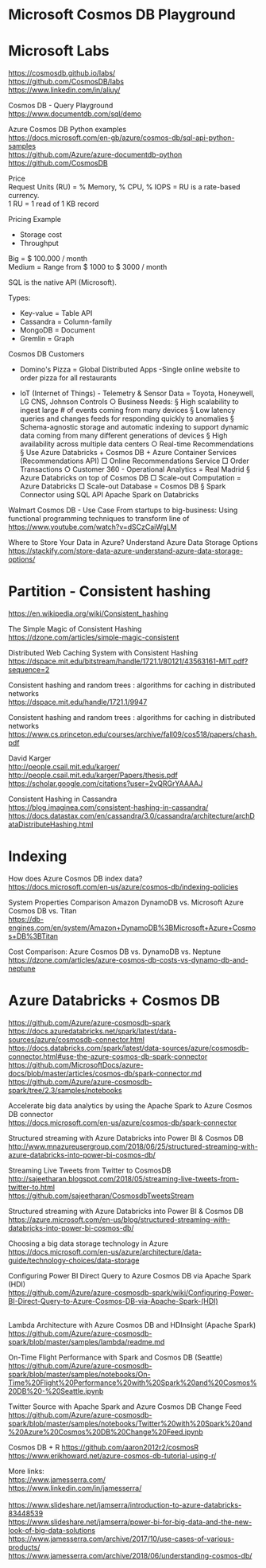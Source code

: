 # Microsoft Cosmos DB Playground

# Microsoft Labs <BR>
https://cosmosdb.github.io/labs/ <BR>
https://github.com/CosmosDB/labs <BR>
https://www.linkedin.com/in/aliuy/ <BR>	

Cosmos DB - Query Playground<BR>
https://www.documentdb.com/sql/demo

Azure Cosmos DB Python examples <BR>
https://docs.microsoft.com/en-gb/azure/cosmos-db/sql-api-python-samples <BR>
https://github.com/Azure/azure-documentdb-python <BR>
https://github.com/CosmosDB <BR>


Price <BR>
Request Units (RU) = % Memory, % CPU, % IOPS = RU is a rate-based currency.<BR>
1 RU = 1 read of 1 KB record<BR>

Pricing Example
- Storage cost
- Throughput

Big = $ 100.000 / month<BR>
Medium =  Range from $ 1000 to $ 3000 / month<BR>


SQL is the native API (Microsoft).<BR>

Types:
- Key-value = Table API
- Cassandra = Column-family 
- MongoDB = Document 
- Gremlin = Graph 

Cosmos DB Customers<BR>
- Domino's Pizza  = Global Distributed Apps
	-Single online website to order pizza for all restaurants 
	
- IoT (Internet of Things) - Telemetry & Sensor Data = Toyota, Honeywell, LG CNS, Johnson Controls
		○ Business  Needs:
			§ High scalability to ingest large # of events coming from many devices
			§ Low latency queries and changes feeds for responding quickly to anomalies 
			§ Schema-agnostic storage and automatic indexing to support dynamic data coming from many different generations of devices 
			§ High availability across multiple data centers 
		○ Real-time Recommendations 
			§ Use Azure Databricks + Cosmos DB + Azure Container Services (Recommendations API)
				□ Online Recommendations Service
				□ Order Transactions 
		○ Customer 360 - Operational Analytics = Real Madrid 
			§ Azure Databricks on top of Cosmos DB
				□ Scale-out Computation = Azure Databricks 
				□ Scale-out Database = Cosmos DB
			§ Spark Connector using SQL API
			Apache Spark on Databricks 



Walmart Cosmos DB - Use Case From startups to big-business: Using functional programming techniques to transform line of<BR>
https://www.youtube.com/watch?v=dSCzCaiWgLM <BR>	

Where to Store Your Data in Azure? Understand Azure Data Storage Options <BR>
https://stackify.com/store-data-azure-understand-azure-data-storage-options/ <BR>
	
			
# Partition - Consistent hashing
https://en.wikipedia.org/wiki/Consistent_hashing<BR>

The Simple Magic of Consistent Hashing <BR>
https://dzone.com/articles/simple-magic-consistent<BR>

Distributed Web Caching System with Consistent Hashing <BR>
https://dspace.mit.edu/bitstream/handle/1721.1/80121/43563161-MIT.pdf?sequence=2<BR>

Consistent hashing and random trees : algorithms for caching in distributed networks <BR>
https://dspace.mit.edu/handle/1721.1/9947<BR>

Consistent hashing and random trees : algorithms for caching in distributed networks <BR>
https://www.cs.princeton.edu/courses/archive/fall09/cos518/papers/chash.pdf<BR>

David Karger <BR>
http://people.csail.mit.edu/karger/<BR>
http://people.csail.mit.edu/karger/Papers/thesis.pdf<BR>
https://scholar.google.com/citations?user=2vQRGrYAAAAJ<BR>

Consistent Hashing in Cassandra <BR>
https://blog.imaginea.com/consistent-hashing-in-cassandra/<BR>
https://docs.datastax.com/en/cassandra/3.0/cassandra/architecture/archDataDistributeHashing.html<BR>

# Indexing

How does Azure Cosmos DB index data? <BR>
https://docs.microsoft.com/en-us/azure/cosmos-db/indexing-policies <BR>


System Properties Comparison Amazon DynamoDB vs. Microsoft Azure Cosmos DB vs. Titan<BR>
https://db-engines.com/en/system/Amazon+DynamoDB%3BMicrosoft+Azure+Cosmos+DB%3BTitan

Cost Comparison: Azure Cosmos DB vs. DynamoDB vs. Neptune <BR>
https://dzone.com/articles/azure-cosmos-db-costs-vs-dynamo-db-and-neptune <BR>


# Azure Databricks + Cosmos DB
https://github.com/Azure/azure-cosmosdb-spark
https://docs.azuredatabricks.net/spark/latest/data-sources/azure/cosmosdb-connector.html
https://docs.databricks.com/spark/latest/data-sources/azure/cosmosdb-connector.html#use-the-azure-cosmos-db-spark-connector <BR>
https://github.com/MicrosoftDocs/azure-docs/blob/master/articles/cosmos-db/spark-connector.md <BR>
https://github.com/Azure/azure-cosmosdb-spark/tree/2.3/samples/notebooks <BR>

Accelerate big data analytics by using the Apache Spark to Azure Cosmos DB connector <BR>
https://docs.microsoft.com/en-us/azure/cosmos-db/spark-connector <BR>

Structured streaming with Azure Databricks into Power BI & Cosmos DB <BR>
http://www.mnazureusergroup.com/2018/06/25/structured-streaming-with-azure-databricks-into-power-bi-cosmos-db/ <BR>
	
Streaming Live Tweets from Twitter to CosmosDB <BR>
http://sajeetharan.blogspot.com/2018/05/streaming-live-tweets-from-twitter-to.html <BR>
https://github.com/sajeetharan/CosmosdbTweetsStream <BR>
	
Structured streaming with Azure Databricks into Power BI & Cosmos DB<BR>
https://azure.microsoft.com/en-us/blog/structured-streaming-with-databricks-into-power-bi-cosmos-db/ <BR>

Choosing a big data storage technology in Azure <BR>
https://docs.microsoft.com/en-us/azure/architecture/data-guide/technology-choices/data-storage <BR>

Configuring Power BI Direct Query to Azure Cosmos DB via Apache Spark (HDI)<BR>
https://github.com/Azure/azure-cosmosdb-spark/wiki/Configuring-Power-BI-Direct-Query-to-Azure-Cosmos-DB-via-Apache-Spark-(HDI) <BR><BR>

Lambda Architecture with Azure Cosmos DB and HDInsight (Apache Spark) <BR>
https://github.com/Azure/azure-cosmosdb-spark/blob/master/samples/lambda/readme.md <BR>

On-Time Flight Performance with Spark and Cosmos DB (Seattle) <BR>
https://github.com/Azure/azure-cosmosdb-spark/blob/master/samples/notebooks/On-Time%20Flight%20Performance%20with%20Spark%20and%20Cosmos%20DB%20-%20Seattle.ipynb <BR>	

Twitter Source with Apache Spark and Azure Cosmos DB Change Feed <BR>
https://github.com/Azure/azure-cosmosdb-spark/blob/master/samples/notebooks/Twitter%20with%20Spark%20and%20Azure%20Cosmos%20DB%20Change%20Feed.ipynb <BR>	

Cosmos DB + R
https://github.com/aaron2012r2/cosmosR <BR>
https://www.erikhoward.net/azure-cosmos-db-tutorial-using-r/ <BR>


More links: <BR>
https://www.jamesserra.com/ <BR>
https://www.linkedin.com/in/jamesserra/ <BR>	
https://www.slideshare.net/jamserra/introduction-to-azure-databricks-83448539 <BR>
https://www.slideshare.net/jamserra/power-bi-for-big-data-and-the-new-look-of-big-data-solutions <BR>
https://www.jamesserra.com/archive/2017/10/use-cases-of-various-products/ <BR>
https://www.jamesserra.com/archive/2018/06/understanding-cosmos-db/ <BR>
	
	
	






